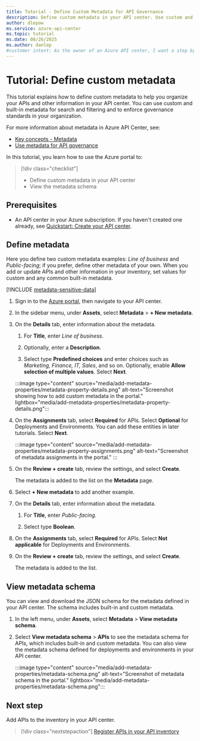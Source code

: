 ```yaml
---
title: Tutorial - Define Custom Metadata for API Governance
description: Define custom metadata in your API center. Use custom and built-in metadata to organize and govern your APIs.
author: dlepow
ms.service: azure-api-center
ms.topic: tutorial
ms.date: 08/26/2025
ms.author: danlep 
#customer intent: As the owner of an Azure API center, I want a step by step introduction to configure custom metadata properties to govern my APIs.
---
```


# Tutorial: Define custom metadata

This tutorial explains how to define custom metadata to help you organize your APIs and other information in your API center. You can use custom and built-in metadata for search and filtering and to enforce governance standards in your organization. 

For more information about metadata in Azure API Center, see:

* [Key concepts - Metadata](key-concepts.md#metadata)
* [Use metadata for API governance](metadata.md)

In this tutorial, you learn how to use the Azure portal to:
> [!div class="checklist"]
> * Define custom metadata in your API center
> * View the metadata schema

## Prerequisites

* An API center in your Azure subscription. If you haven't created one already, see [Quickstart: Create your API center](set-up-api-center.md).

## Define metadata

Here you define two custom metadata examples: *Line of business* and *Public-facing*; if you prefer, define other metadata of your own. When you add or update APIs and other information in your inventory, set values for custom and any common built-in metadata.

[!INCLUDE [metadata-sensitive-data](includes/metadata-sensitive-data.md)]

1. Sign in to the [Azure portal](https://portal.azure.com), then navigate to your API center.

1. In the sidebar menu, under **Assets**, select **Metadata** > **+ New metadata**. 

1. On the **Details** tab, enter information about the metadata. 

    1. For **Title**, enter *Line of business*. 

    1. Optionally, enter a **Description**.

    1. Select type **Predefined choices** and enter choices such as *Marketing, Finance, IT, Sales*, and so on. Optionally, enable **Allow selection of multiple values**. Select **Next**.

    :::image type="content" source="media/add-metadata-properties/metadata-property-details.png" alt-text="Screenshot showing how to add custom metadata in the portal." lightbox="media/add-metadata-properties/metadata-property-details.png":::

1. On the **Assignments** tab, select **Required** for APIs. Select **Optional** for Deployments and Environments. You can add these entities in later tutorials. Select **Next**.

    :::image type="content" source="media/add-metadata-properties/metadata-property-assignments.png" alt-text="Screenshot of metadata assignments in the portal." :::

1. On the **Review + create** tab, review the settings, and select **Create**. 
 
    The metadata is added to the list on the **Metadata** page. 

1. Select **+ New metadata** to add another example.

1. On the **Details** tab, enter information about the metadata. 

    1. For **Title**, enter *Public-facing*. 

    1. Select type **Boolean**. 

1. On the **Assignments** tab, select **Required** for APIs. Select **Not applicable** for Deployments and Environments. 

1. On the **Review + create** tab, review the settings, and select **Create**. 

    The metadata is added to the list.

## View metadata schema

You can view and download the JSON schema for the metadata defined in your API center. The schema includes built-in and custom metadata.

1. In the left menu, under **Assets**, select **Metadata** > **View metadata schema**. 

1. Select **View metadata schema** > **APIs** to see the metadata schema for APIs, which includes built-in and custom metadata. You can also view the metadata schema defined for deployments and environments in your API center.

    :::image type="content" source="media/add-metadata-properties/metadata-schema.png" alt-text="Screenshot of metadata schema in the portal." lightbox="media/add-metadata-properties/metadata-schema.png":::

## Next step

Add APIs to the inventory in your API center. 

> [!div class="nextstepaction"]
> [Register APIs in your API inventory](register-apis.md)
